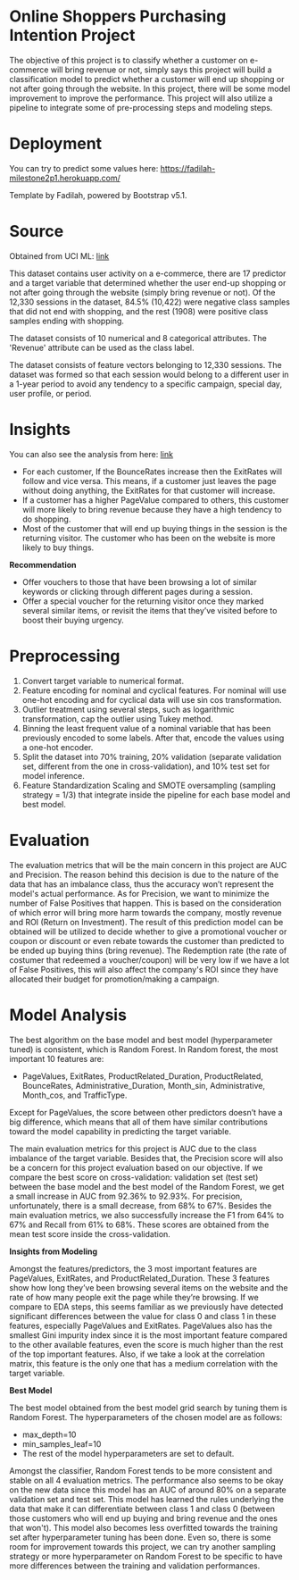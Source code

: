 # Online Shoppers Purchasing Intention Project

The objective of this project is to classify whether a customer on e-commerce will bring revenue or not, simply says this project will build a classification model to predict whether a customer will end up shopping or not after going through the website.  In this project, there will be some model improvement to improve the performance. This project will also utilize a pipeline to integrate some of pre-processing steps and modeling steps.

# Deployment

You can try to predict some values here: https://fadilah-milestone2p1.herokuapp.com/

Template by Fadilah, powered by Bootstrap v5.1.

# Source

Obtained from UCI ML: <a href="https://archive.ics.uci.edu/ml/datasets/Online+Shoppers+Purchasing+Intention+Dataset#"> link </a>

This dataset contains user activity on a e-commerce, there are 17 predictor and a target variable that determined whether the user end-up shopping or not after going through the website (simply bring revenue or not). Of the 12,330 sessions in the dataset, 84.5% (10,422) were negative class samples that did not end with shopping, and the rest (1908) were positive class samples ending with shopping.

The dataset consists of 10 numerical and 8 categorical attributes. The 'Revenue' attribute can be used as the class label.

The dataset consists of feature vectors belonging to 12,330 sessions. The dataset was formed so that each session would belong to a different user in a 1-year period to avoid any tendency to a specific campaign, special day, user profile, or period.

# Insights

You can also see the analysis from here: <a href="https://fadilah-milestone2p1.herokuapp.com/insights"> link </a>

-	For each customer, If the BounceRates increase then the ExitRates will follow and vice versa. This means, if a customer just leaves the page without doing anything, the ExitRates for that customer will increase.
-	If a customer has a higher PageValue compared to others, this customer will more likely to bring revenue because they have a high tendency to do shopping.
-	Most of the customer that will end up buying things in the session is the returning visitor. The customer who has been on the website is more likely to buy things.

**Recommendation**

-	Offer vouchers to those that have been browsing a lot of similar keywords or clicking through different pages during a session.
-	Offer a special voucher for the returning visitor once they marked several similar items, or revisit the items that they’ve visited before to boost their buying urgency.

# Preprocessing

1.	Convert target variable to numerical format.
2.	Feature encoding for nominal and cyclical features. For nominal will use one-hot encoding and for cyclical data will use sin cos transformation.
3.	Outlier treatment using several steps, such as logarithmic transformation, cap the outlier using Tukey method.
4.	Binning the least frequent value of a nominal variable that has been previously encoded to some labels. After that, encode the values using a one-hot encoder.
5.	Split the dataset into 70% training, 20% validation (separate validation set, different from the one in cross-validation), and 10% test set for model inference.
6.	Feature Standardization Scaling and SMOTE oversampling (sampling strategy = 1/3) that integrate inside the pipeline for each base model and best model.

# Evaluation

The evaluation metrics that will be the main concern in this project are AUC and Precision. The reason behind this decision is due to the nature of the data that has an imbalance class, thus the accuracy won’t represent the model's actual performance. As for Precision, we want to minimize the number of False Positives that happen. This is based on the consideration of which error will bring more harm towards the company, mostly revenue and ROI (Return on Investment). The result of this prediction model can be obtained will be utilized to decide whether to give a promotional voucher or coupon or discount or even rebate towards the customer than predicted to be ended up buying thins (bring revenue). The Redemption rate (the rate of costumer that redeemed a voucher/coupon) will be very low if we have a lot of False Positives, this will also affect the company's ROI since they have allocated their budget for promotion/making a campaign.

# Model Analysis

The best algorithm on the base model and best model (hyperparameter tuned) is consistent, which is Random Forest. In Random forest, the most important 10 features are:
-	PageValues, ExitRates, ProductRelated_Duration, ProductRelated, BounceRates, Administrative_Duration, Month_sin, Administrative, Month_cos, and TrafficType.

Except for PageValues, the score between other predictors doesn’t have a big difference, which means that all of them have similar contributions toward the model capability in predicting the target variable.

The main evaluation metrics for this project is AUC due to the class imbalance of the target variable. Besides that, the Precision score will also be a concern for this project evaluation based on our objective. If we compare the best score on cross-validation: validation set (test set) between the base model and the best model of the Random Forest, we get a small increase in AUC from 92.36% to 92.93%. For precision, unfortunately, there is a small decrease, from 68% to 67%. Besides the main evaluation metrics, we also successfully increase the F1 from 64% to 67% and Recall from 61% to 68%. These scores are obtained from the mean test score inside the cross-validation.

**Insights from Modeling**

Amongst the features/predictors, the 3 most important features are PageValues, ExitRates, and ProductRelated_Duration. These 3 features show how long they’ve been browsing several items on the website and the rate of how many people exit the page while they’re browsing. If we compare to EDA steps, this seems familiar as we previously have detected significant differences between the value for class 0 and class 1 in these features, especially PageValues and ExitRates. PageValues also has the smallest Gini impurity index since it is the most important feature compared to the other available features, even the score is much higher than the rest of the top important features. Also, if we take a look at the correlation matrix, this feature is the only one that has a medium correlation with the target variable.

**Best Model**

The best model obtained from the best model grid search by tuning them is Random Forest. The hyperparameters of the chosen model are as follows:
- max_depth=10
- min_samples_leaf=10
- The rest of the model hyperparameters are set to default.

Amongst the classifier, Random Forest tends to be more consistent and stable on all 4 evaluation metrics. The performance also seems to be okay on the new data since this model has an AUC of around 80% on a separate validation set and test set. This model has learned the rules underlying the data that make it can differentiate between class 1 and class 0 (between those customers who will end up buying and bring revenue and the ones that won't). This model also becomes less overfitted towards the training set after hyperparameter tuning has been done. Even so, there is some room for improvement towards this project, we can try another sampling strategy or more hyperparameter on Random Forest to be specific to have more differences between the training and validation performances.
